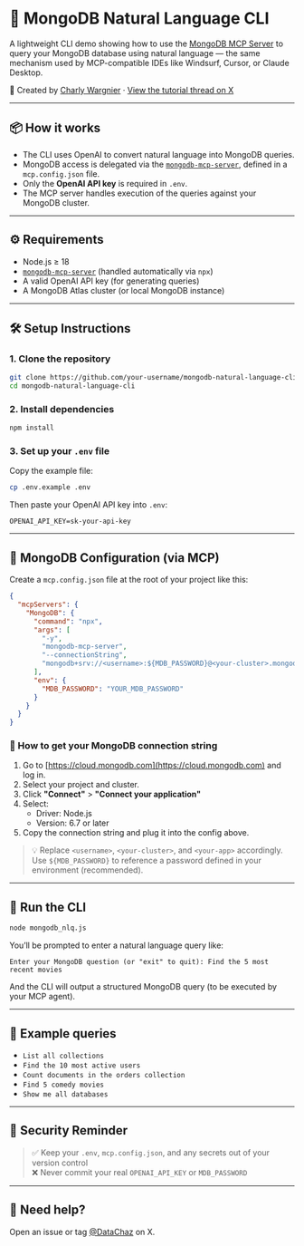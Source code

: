 # 🧠 MongoDB Natural Language CLI

A lightweight CLI demo showing how to use the [MongoDB MCP Server](https://fnf.dev/4jDW43H) to query your MongoDB database using natural language — the same mechanism used by MCP-compatible IDEs like Windsurf, Cursor, or Claude Desktop.

📌 Created by [Charly Wargnier](https://x.com/DataChaz) · [View the tutorial thread on X](https://x.com/your-thread-placeholder)

---

## 📦 How it works

- The CLI uses OpenAI to convert natural language into MongoDB queries.
- MongoDB access is delegated via the [`mongodb-mcp-server`](https://www.npmjs.com/package/mongodb-mcp-server), defined in a `mcp.config.json` file.
- Only the **OpenAI API key** is required in `.env`.
- The MCP server handles execution of the queries against your MongoDB cluster.

---

## ⚙️ Requirements

- Node.js ≥ 18
- [`mongodb-mcp-server`](https://www.npmjs.com/package/mongodb-mcp-server) (handled automatically via `npx`)
- A valid OpenAI API key (for generating queries)
- A MongoDB Atlas cluster (or local MongoDB instance)

---

## 🛠 Setup Instructions

### 1. Clone the repository

```bash
git clone https://github.com/your-username/mongodb-natural-language-cli
cd mongodb-natural-language-cli
```

### 2. Install dependencies

```bash
npm install
```

### 3. Set up your `.env` file

Copy the example file:

```bash
cp .env.example .env
```

Then paste your OpenAI API key into `.env`:

```env
OPENAI_API_KEY=sk-your-api-key
```

---

## 🔗 MongoDB Configuration (via MCP)

Create a `mcp.config.json` file at the root of your project like this:

```json
{
  "mcpServers": {
    "MongoDB": {
      "command": "npx",
      "args": [
        "-y",
        "mongodb-mcp-server",
        "--connectionString",
        "mongodb+srv://<username>:${MDB_PASSWORD}@<your-cluster>.mongodb.net/?retryWrites=true&w=majority&appName=<your-app>"
      ],
      "env": {
        "MDB_PASSWORD": "YOUR_MDB_PASSWORD"
      }
    }
  }
}
```

### 📌 How to get your MongoDB connection string

1. Go to [https://cloud.mongodb.com](https://cloud.mongodb.com) and log in.
2. Select your project and cluster.
3. Click **"Connect"** > **"Connect your application"**
4. Select:
   - Driver: Node.js
   - Version: 6.7 or later
5. Copy the connection string and plug it into the config above.

> 💡 Replace `<username>`, `<your-cluster>`, and `<your-app>` accordingly.  
> Use `${MDB_PASSWORD}` to reference a password defined in your environment (recommended).

---

## 🚀 Run the CLI

```bash
node mongodb_nlq.js
```

You’ll be prompted to enter a natural language query like:

```
Enter your MongoDB question (or "exit" to quit): Find the 5 most recent movies
```

And the CLI will output a structured MongoDB query (to be executed by your MCP agent).

---

## 🧠 Example queries

- `List all collections`
- `Find the 10 most active users`
- `Count documents in the orders collection`
- `Find 5 comedy movies`
- `Show me all databases`

---

## 🔐 Security Reminder

> ✅ Keep your `.env`, `mcp.config.json`, and any secrets out of your version control  
> ❌ Never commit your real `OPENAI_API_KEY` or `MDB_PASSWORD`

---

## 🙋 Need help?

Open an issue or tag [@DataChaz](https://x.com/DataChaz) on X.
